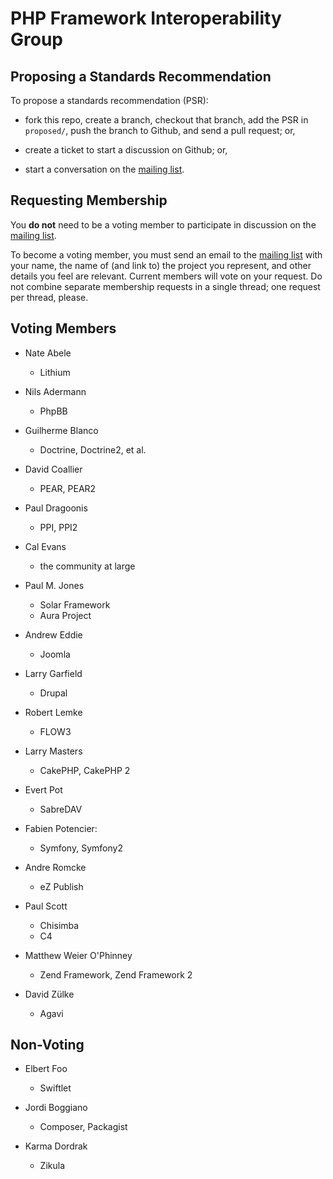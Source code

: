 PHP Framework Interoperability Group
====================================


Proposing a Standards Recommendation
------------------------------------

To propose a standards recommendation (PSR):

- fork this repo, create a branch, checkout that branch, add the PSR in
  `proposed/`, push the branch to Github, and send a pull request; or,

- create a ticket to start a discussion on Github; or,

- start a conversation on the [mailing list][].

[mailing list]: http://groups.google.com/group/php-standards/


Requesting Membership
---------------------

You **do not** need to be a voting member to participate in discussion on
the [mailing list][].

To become a voting member, you must send an email to the [mailing list][] with
your name, the name of (and link to) the project you represent, and other
details you feel are relevant. Current members will vote on your request. Do
not combine separate membership requests in a single thread; one request per
thread, please.


Voting Members
--------------

- Nate Abele
    - Lithium

- Nils Adermann
    - PhpBB

- Guilherme Blanco
    - Doctrine, Doctrine2, et al.

- David Coallier
    - PEAR, PEAR2
    
- Paul Dragoonis
    - PPI, PPI2

- Cal Evans
    - the community at large

- Paul M. Jones
    - Solar Framework
    - Aura Project

- Andrew Eddie
    - Joomla

- Larry Garfield
    - Drupal

- Robert Lemke
    - FLOW3

- Larry Masters
    - CakePHP, CakePHP 2

- Evert Pot
    - SabreDAV

- Fabien Potencier:
    - Symfony, Symfony2

- Andre Romcke
    - eZ Publish

- Paul Scott
    - Chisimba
    - C4

- Matthew Weier O'Phinney
    - Zend Framework, Zend Framework 2

- David Zülke
    - Agavi


Non-Voting
----------

- Elbert Foo
    - Swiftlet

- Jordi Boggiano
    - Composer, Packagist

- Karma Dordrak
    - Zikula

